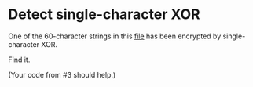 # Detect single-character XOR

One of the 60-character strings in this [file](input.txt) has been encrypted by single-character XOR.

Find it.

(Your code from #3 should help.)

